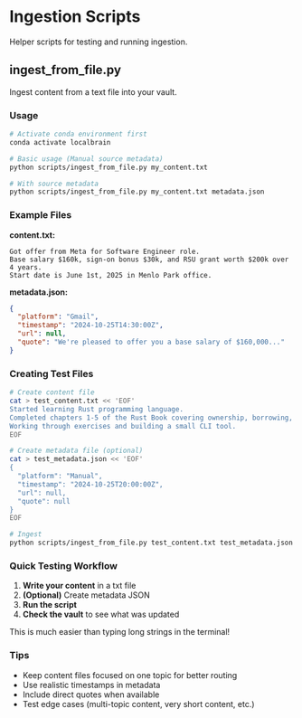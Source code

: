 # Ingestion Scripts

Helper scripts for testing and running ingestion.

## ingest_from_file.py

Ingest content from a text file into your vault.

### Usage

```bash
# Activate conda environment first
conda activate localbrain

# Basic usage (Manual source metadata)
python scripts/ingest_from_file.py my_content.txt

# With source metadata
python scripts/ingest_from_file.py my_content.txt metadata.json
```

### Example Files

**content.txt:**
```
Got offer from Meta for Software Engineer role. 
Base salary $160k, sign-on bonus $30k, and RSU grant worth $200k over 4 years.
Start date is June 1st, 2025 in Menlo Park office.
```

**metadata.json:**
```json
{
  "platform": "Gmail",
  "timestamp": "2024-10-25T14:30:00Z",
  "url": null,
  "quote": "We're pleased to offer you a base salary of $160,000..."
}
```

### Creating Test Files

```bash
# Create content file
cat > test_content.txt << 'EOF'
Started learning Rust programming language. 
Completed chapters 1-5 of the Rust Book covering ownership, borrowing, and lifetimes.
Working through exercises and building a small CLI tool.
EOF

# Create metadata file (optional)
cat > test_metadata.json << 'EOF'
{
  "platform": "Manual",
  "timestamp": "2024-10-25T20:00:00Z",
  "url": null,
  "quote": null
}
EOF

# Ingest
python scripts/ingest_from_file.py test_content.txt test_metadata.json
```

### Quick Testing Workflow

1. **Write your content** in a txt file
2. **(Optional)** Create metadata JSON
3. **Run the script**
4. **Check the vault** to see what was updated

This is much easier than typing long strings in the terminal!

### Tips

- Keep content files focused on one topic for better routing
- Use realistic timestamps in metadata
- Include direct quotes when available
- Test edge cases (multi-topic content, very short content, etc.)
